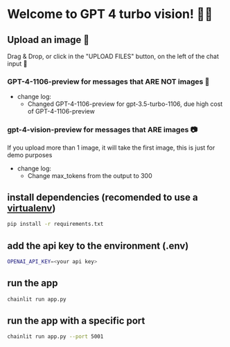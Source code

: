 # Welcome to GPT 4 turbo vision! 🚀🤖

## Upload an image 🔗
Drag & Drop, or click in the "UPLOAD FILES" button, on the left of the chat input 💬

### GPT-4-1106-preview for messages that ARE NOT images 📝
* change log:
    - Changed GPT-4-1106-preview for gpt-3.5-turbo-1106, due high cost of GPT-4-1106-preview
### gpt-4-vision-preview for messages that ARE images 📷
If you upload more than 1 image, it will take the first image, this is just for demo purposes
* change log:
    - Change max_tokens from the output to 300


## install dependencies (recomended to use a [virtualenv](https://docs.python.org/3/library/venv.html))
```bash
pip install -r requirements.txt
```

## add the api key to the environment (.env)
```bash
OPENAI_API_KEY=<your api key>
```

## run the app
```bash
chainlit run app.py
```

## run the app with a specific port
```bash
chainlit run app.py --port 5001
```

